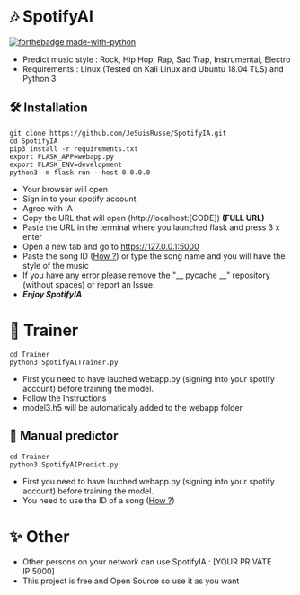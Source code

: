 # 🎶 SpotifyAI
[![forthebadge made-with-python](http://ForTheBadge.com/images/badges/made-with-python.svg)](https://www.python.org/)
* Predict music style : Rock, Hip Hop, Rap, Sad Trap, Instrumental, Electro
* Requirements : Linux (Tested on Kali Linux and Ubuntu 18.04 TLS) and Python 3
## 🛠 Installation 
```
git clone https://github.com/JeSuisRusse/SpotifyIA.git
cd SpotifyIA
pip3 install -r requirements.txt
export FLASK_APP=webapp.py
export FLASK_ENV=development
python3 -m flask run --host 0.0.0.0
```
* Your browser will open
* Sign in to your spotify account
* Agree with IA
* Copy the URL that will open (http://localhost:[CODE]) **(FULL URL)**
* Paste the URL in the terminal where you launched flask and press 3 x enter
* Open a new tab and go to https://127.0.0.1:5000
* Paste the song ID (<a href=https://github.com/JeSuisRusse/SpotifyIA/wiki/ID-of-a-song>How ?</a>) or type the song name and you will have the style of the music
* If you have any error please remove the "__ pycache __" repository (without spaces) or report an Issue.
* ***Enjoy SpotifyIA***
# 🏹 Trainer
```
cd Trainer
python3 SpotifyAITrainer.py
```
* First you need to have lauched webapp.py (signing into your spotify account) before training the model.
* Follow the Instructions
* model3.h5 will be automaticaly added to the webapp folder
## 📌 Manual predictor
```
cd Trainer
python3 SpotifyAIPredict.py
```
* First you need to have lauched webapp.py (signing into your spotify account) before training the model.
* You need to use the ID of a song (<a href=https://github.com/JeSuisRusse/SpotifyIA/wiki/ID-of-a-song>How ?</a>)
# ✨ Other
* Other persons on your network can use SpotifyIA : [YOUR PRIVATE IP:5000]
* This project is free and Open Source so use it as you want 
 
